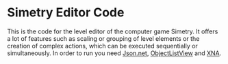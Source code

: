# Simetry Editor Code
This is the code for the level editor of the computer game Simetry. It offers a lot of features such as scaling or grouping of level elements or the creation of complex actions, which can be executed sequentially or simultaneously. In order to run you need <a href="http://james.newtonking.com/json">Json.net</a>, <a href="http://objectlistview.sourceforge.net/">ObjectListView</a> and <a href="https://msxna.codeplex.com/">XNA</a>.
